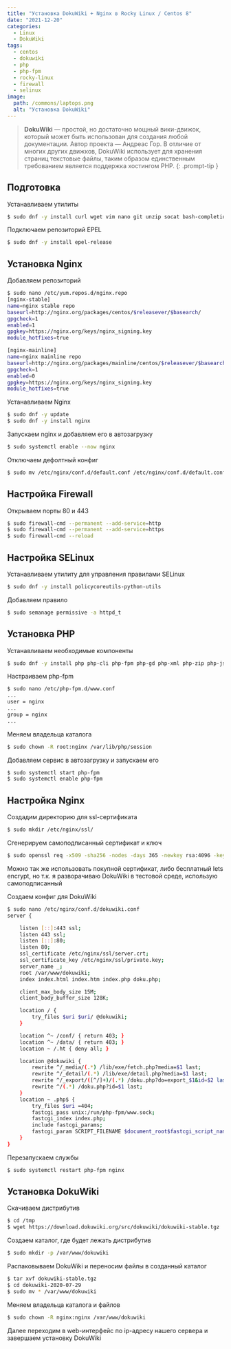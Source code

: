 ```yaml
---
title: "Установка DokuWiki + Nginx в Rocky Linux / Centos 8"
date: "2021-12-20"
categories: 
  - Linux
  - DokuWiki
tags: 
  - centos
  - dokuwiki
  - php
  - php-fpm
  - rocky-linux
  - firewall
  - selinux
image:
  path: /commons/laptops.png
  alt: "Установка DokuWiki"
---
```


> **DokuWiki** — простой, но достаточно мощный вики-движок, который может быть использован для создания любой документации. Автор проекта — Андреас Гор. В отличие от многих других движков, DokuWiki использует для хранения страниц текстовые файлы, таким образом единственным требованием является поддержка хостингом PHP.
{: .prompt-tip }

## Подготовка

Устанавливаем утилиты

```sh
$ sudo dnf -y install curl wget vim nano git unzip socat bash-completion
```

Подключаем репозиторий EPEL

```sh
$ sudo dnf -y install epel-release
```

## Установка Nginx

Добавляем репозиторий

```sh
$ sudo nano /etc/yum.repos.d/nginx.repo
[nginx-stable]
name=nginx stable repo
baseurl=http://nginx.org/packages/centos/$releasever/$basearch/
gpgcheck=1
enabled=1
gpgkey=https://nginx.org/keys/nginx_signing.key
module_hotfixes=true

[nginx-mainline]
name=nginx mainline repo
baseurl=http://nginx.org/packages/mainline/centos/$releasever/$basearch/
gpgcheck=1
enabled=0
gpgkey=https://nginx.org/keys/nginx_signing.key
module_hotfixes=true
```

Устанавливаем Nginx

```sh
$ sudo dnf -y update
$ sudo dnf -y install nginx
```

Запускаем nginx и добавляем его в автозагрузку

```sh
$ sudo systemctl enable --now nginx
```

Отключаем дефолтный конфиг

```sh
$ sudo mv /etc/nginx/conf.d/default.conf /etc/nginx/conf.d/default.conf.disable
```

## Настройка Firewall

Открываем порты 80 и 443

```sh
$ sudo firewall-cmd --permanent --add-service=http
$ sudo firewall-cmd --permanent --add-service=https
$ sudo firewall-cmd --reload
```

## Настройка SELinux

Устанавливаем утилиту для управления правилами SELinux

```sh
$ sudo dnf -y install policycoreutils-python-utils
```

Добавляем правило

```sh
$ sudo semanage permissive -a httpd_t
```

## Установка PHP

Устанавливаем необходимые компоненты

```sh
$ sudo dnf -y install php php-cli php-fpm php-gd php-xml php-zip php-json
```

Настраиваем php-fpm

```sh
$ sudo nano /etc/php-fpm.d/www.conf
...
user = nginx
...
group = nginx
...
```

Меняем владельца каталога

```sh
$ sudo chown -R root:nginx /var/lib/php/session
```

Добавляем сервис в автозагрузку и запускаем его

```sh
$ sudo systemctl start php-fpm
$ sudo systemctl enable php-fpm
```

## Настройка Nginx

Создадим директорию для ssl-сертификата

```sh
$ sudo mkdir /etc/nginx/ssl/
```

Сгенерируем самоподписанный сертификат и ключ

```sh
$ sudo openssl req -x509 -sha256 -nodes -days 365 -newkey rsa:4096 -keyout /etc/nginx/ssl/private.key -out /etc/nginx/ssl/server.crt
```

Можно так же использовать покупной сертификат, либо бесплатный lets encrypt, но т.к. я разворачиваю DokuWiki в тестовой среде, использую самоподписанный

Создаем конфиг для DokuWiki

```sh
$ sudo nano /etc/nginx/conf.d/dokuwiki.conf
server {

    listen [::]:443 ssl;
    listen 443 ssl;
    listen [::]:80;
    listen 80;
    ssl_certificate /etc/nginx/ssl/server.crt;
    ssl_certificate_key /etc/nginx/ssl/private.key;
    server_name _;
    root /var/www/dokuwiki;
    index index.html index.htm index.php doku.php;

    client_max_body_size 15M;
    client_body_buffer_size 128K;

    location / {
        try_files $uri $uri/ @dokuwiki;
    }

    location ^~ /conf/ { return 403; }
    location ^~ /data/ { return 403; }
    location ~ /.ht { deny all; }

    location @dokuwiki {
        rewrite ^/_media/(.*) /lib/exe/fetch.php?media=$1 last;
        rewrite ^/_detail/(.*) /lib/exe/detail.php?media=$1 last;
        rewrite ^/_export/([^/]+)/(.*) /doku.php?do=export_$1&id=$2 last;
        rewrite ^/(.*) /doku.php?id=$1 last;
    }
    location ~ .php$ {
        try_files $uri =404;
        fastcgi_pass unix:/run/php-fpm/www.sock;
        fastcgi_index index.php;
        include fastcgi_params;
        fastcgi_param SCRIPT_FILENAME $document_root$fastcgi_script_name;
    }
}
```

Перезапускаем службы

```sh
$ sudo systemctl restart php-fpm nginx
```

## Установка DokuWiki

Скачиваем дистрибутив

```sh
$ cd /tmp
$ wget https://download.dokuwiki.org/src/dokuwiki/dokuwiki-stable.tgz
```

Создаем каталог, где будет лежать дистрибутив

```sh
$ sudo mkdir -p /var/www/dokuwiki
```

Распаковываем DokuWiki и переносим файлы в созданный каталог

```sh
$ tar xvf dokuwiki-stable.tgz
$ cd dokuwiki-2020-07-29
$ sudo mv * /var/www/dokuwiki
```

Меняем владельца каталога и файлов

```sh
$ sudo chown -R nginx:nginx /var/www/dokuwiki
```

Далее переходим в web-интерфейс по ip-адресу нашего сервера и завершаем установку DokuWiki
